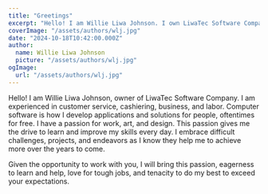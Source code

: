 ```yaml
---
title: "Greetings"
excerpt: "Hello! I am Willie Liwa Johnson. I own LiwaTec Software Company, where I build applications and games for people and anyone with an idea."
coverImage: "/assets/authors/wlj.jpg"
date: "2024-10-18T10:42:00.000Z"
author:
  name: Willie Liwa Johnson
  picture: "/assets/authors/wlj.jpg"
ogImage:
  url: "/assets/authors/wlj.jpg"
---
```


Hello! I am Willie Liwa Johnson, owner of LiwaTec Software Company. I am experienced in customer service, cashiering, business, and labor. Computer software is how I develop applications and solutions for people, oftentimes for free. I have a passion for work, art, and design. This passion gives me the drive to learn and improve my skills every day. I embrace difficult challenges, projects, and endeavors as I know they help me to achieve more over the years to come. 

Given the opportunity to work with you, I will bring this passion, eagerness to learn and help, love for tough jobs, and tenacity to do my best to exceed your expectations.
